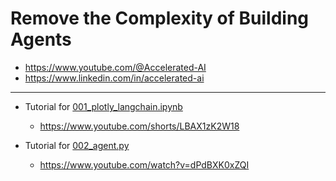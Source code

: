 # Remove the Complexity of Building Agents
 - https://www.youtube.com/@Accelerated-AI
 - https://www.linkedin.com/in/accelerated-ai

--- 

- Tutorial for [001_plotly_langchain.ipynb](https://github.com/will-hill/Data-Science-Agents-Simplified/blob/master/001_plotly_langchain.ipynb)
  - https://www.youtube.com/shorts/LBAX1zK2W18

- Tutorial for [002_agent.py](https://github.com/will-hill/Data-Science-Agents-Simplified/blob/master/002_agent.py)
  - https://www.youtube.com/watch?v=dPdBXK0xZQI
